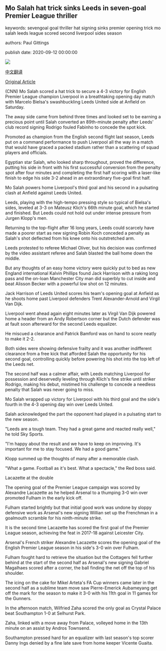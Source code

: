 ## Mo Salah hat trick sinks Leeds in seven-goal Premier League thriller

keywords: sevengoal goal thriller hat signing sinks premier opening trick mo salah leeds league scored second liverpool sides season

authors: Paul Gittings

publish date: 2020-09-12 00:00:00

![](https://cdn.cnn.com/cnnnext/dam/assets/200912150304-salah-gesture-super-tease.jpg)

[中文翻译](Mo%20Salah%20hat%20trick%20sinks%20Leeds%20in%20seven-goal%20Premier%20League%20thriller_zh.md)

[Original Article](https://edition.cnn.com/2020/09/12/football/premier-league-opener-liverpool-leeds-salah/index.html)

(CNN) Mo Salah scored a hat trick to secure a 4-3 victory for English Premier League champion Liverpool in a breathtaking opening day match with Marcelo Bielsa's swashbuckling Leeds United side at Anfield on Saturday.

The away side came from behind three times and looked set to be earning a precious point until Salah converted an 89th-minute penalty after Leeds' club record signing Rodrigo fouled Fabinho to concede the spot kick.

Promoted as champion from the English second flight last season, Leeds put on a command performance to push Liverpool all the way in a match that would have graced a packed stadium rather than a scattering of squad players and officials.

Egyptian star Salah, who looked sharp throughout, proved the difference, putting his side in front with his first successful conversion from the penalty spot after four minutes and completing the first half scoring with a laser-like finish to edge his side 3-2 ahead in an extraordinary five-goal first half.

Mo Salah powers home Liverpool's third goal and his second in a pulsating clash at Anfield against Leeds United.

Leeds, playing with the high-tempo pressing style so typical of Bielsa's sides, leveled at 3-3 on Mateusz Klich's 66th minute goal, which he started and finished. But Leeds could not hold out under intense pressure from Jurgen Klopp's men.

Returning to the top-flight after 16 long years, Leeds could scarcely have made a poorer start as new signing Robin Koch conceded a penalty as Salah's shot deflected from his knee onto his outstretched arm.

Leeds protested to referee Michael Oliver, but his decision was confirmed by the video assistant referee and Salah blasted the ball home down the middle.

But any thoughts of an easy home victory were quickly put to bed as new England international Kalvin Phillips found Jack Harrison with a raking long pass and the on-loan Manchester City man did superbly to cut inside and beat Alisson Becker with a powerful low shot on 12 minutes.

Jack Harrison of Leeds United scores his team's opening goal at Anfield as he shoots home past Liverpool defenders Trent Alexander-Arnold and Virgil Van Dijk.

Liverpool went ahead again eight minutes later as Virgil Van Dijk powered home a header from an Andy Robertson corner but the Dutch defender was at fault soon afterward for the second Leeds equalizer.

He miscued a clearance and Patrick Bamford was on hand to score neatly to make it 2-2.

Both sides were showing defensive frailty and it was another indifferent clearance from a free kick that afforded Salah the opportunity for his second goal, controlling quickly before powering his shot into the top left of the Leeds net.

The second half was a calmer affair, with Leeds matching Liverpool for possession and deservedly leveling through Klich's fine strike until striker Rodrigo, making his debut, mistimed his challenge to concede a needless penalty that Salah was never going to miss.

Mo Salah wrapped up victory for Liverpool with his third goal and the side's fourth in the 4-3 opening day win over Leeds United.

Salah acknowledged the part the opponent had played in a pulsating start to the new season.

"Leeds are a tough team. They had a great game and reacted really well," he told Sky Sports.

"I'm happy about the result and we have to keep on improving. It's important for me to stay focused. We had a good game."

Klopp summed up the thoughts of many after a memorable clash.

"What a game. Football as it's best. What a spectacle," the Red boss said.

Lacazette at the double

The opening goal of the Premier League campaign was scored by Alexandre Lacazette as he helped Arsenal to a thumping 3-0 win over promoted Fulham in the early kick off.

Fulham started brightly but that initial good work was undone by sloppy defensive work as Arsenal's new signing Willian set up the Frenchman in a goalmouth scramble for his ninth-minute strike.

It is the second time Lacazette has scored the first goal of the Premier League season, achieving the feat in 2017-18 against Leicester City.

Arsenal's French striker Alexandre Lacazette scores the opening goal of the English Premier League season in his side's 3-0 win over Fulham.

Fulham fought hard to retrieve the situation but the Cottagers fell further behind at the start of the second half as Arsenal's new signing Gabriel Magalhaes scored after a corner, the ball finding the net off the top of his shoulder.

The icing on the cake for Mikel Arteta's FA Cup winners came later in the second half as a sublime team move saw Pierre-Emerick Aubameyang get off the mark for the season to make it 3-0 with his 11th goal in 11 games for the Gunners.

In the afternoon match, Wilfried Zaha scored the only goal as Crystal Palace beat Southampton 1-0 at Selhurst Park.

Zaha, linked with a move away from Palace, volleyed home in the 13th minute on an assist by Andros Townsend.

Southampton pressed hard for an equalizer with last season's top scorer Danny Ings denied by a fine late save from home keeper Vicente Guaita.